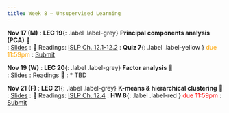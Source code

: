 ```yaml
---
title: Week 8 — Unsupervised Learning
---
```


**Nov 17 (M)**
: **LEC 19**{: .label .label-grey} **Principal components analysis (PCA)** 🎥  
    : [Slides](.)
: 📖 Readings: [ISLP Ch. 12.1-12.2](https://www.statlearning.com/)
: **Quiz 7**{: .label .label-yellow } <font color="orange">due 11:59pm</font>
    : [Submit](.)

**Nov 19 (W)**
: **LEC 20**{: .label .label-grey} **Factor analysis** 🎥  
    : [Slides](.)
: Readings 📖
: * TBD

**Nov 21 (F)**
: **LEC 21**{: .label .label-grey} **K-means & hierarchical clustering** 🎥  
    : [Slides](.)
: 📖 Readings: [ISLP Ch. 12.4](https://www.statlearning.com/)
: **HW 8**{: .label .label-red } <font color="red">due 11:59pm</font>
    : [Submit](.)
